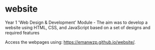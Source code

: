 # website
Year 1 'Web Design &amp; Development' Module - The aim was to develop a website using HTML, CSS, and JavaScript based on a set of designs and required features

Access the webpages using: https://emanwzp.github.io/website/.
